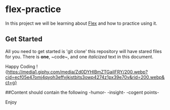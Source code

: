 # flex-practice
In  this project we will be learning about [Flex](https://www.w3schools.com/css/css3_flexbox.asp) and how to practice using it.

## Get Started
All you need to get started is 'git clone' this repository will have stared files for you. There is **one**, ~code~, and one *italicized* text in this document. 

Happy Coding 
!{https://media1.giphy.com/media/Zd0DYHlBmZTGaiIFRY/200.webp?cid=ecf05e47omj4qyoh3effvjkistbits3owp4274z1px39e70v&rid=200.webp&ct=g}

##Content should contain the following
-humor-
-insight-
-cogent points-

Enjoy
